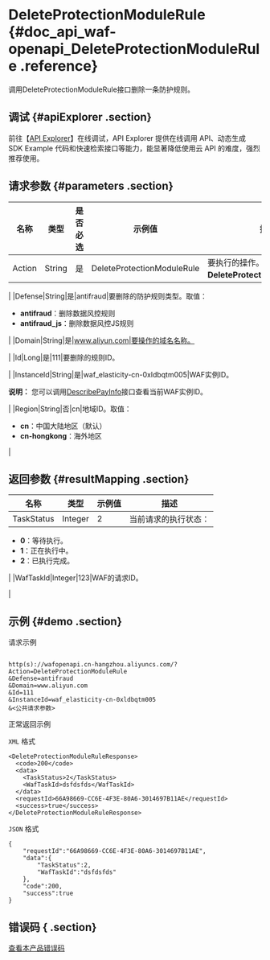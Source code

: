 # DeleteProtectionModuleRule {#doc_api_waf-openapi_DeleteProtectionModuleRule .reference}

调用DeleteProtectionModuleRule接口删除一条防护规则。

## 调试 {#apiExplorer .section}

前往【[API Explorer](https://api.aliyun.com/#product=waf-openapi&api=DeleteProtectionModuleRule)】在线调试，API Explorer 提供在线调用 API、动态生成 SDK Example 代码和快速检索接口等能力，能显著降低使用云 API 的难度，强烈推荐使用。

## 请求参数 {#parameters .section}

|名称|类型|是否必选|示例值|描述|
|--|--|----|---|--|
|Action|String|是|DeleteProtectionModuleRule|要执行的操作。取值：**DeleteProtectionModuleRule**。

 |
|Defense|String|是|antifraud|要删除的防护规则类型。取值：

 -   **antifraud**：删除数据风控规则
-   **antifraud\_js**：删除数据风控JS规则

 |
|Domain|String|是|www.aliyun.com|要操作的域名名称。

 |
|Id|Long|是|111|要删除的规则ID。

 |
|InstanceId|String|是|waf\_elasticity-cn-0xldbqtm005|WAF实例ID。

 **说明：** 您可以调用[DescribePayInfo](~~86651~~)接口查看当前WAF实例ID。

 |
|Region|String|否|cn|地域ID。取值：

 -   **cn**：中国大陆地区（默认）
-   **cn-hongkong**：海外地区

 |

## 返回参数 {#resultMapping .section}

|名称|类型|示例值|描述|
|--|--|---|--|
|TaskStatus|Integer|2|当前请求的执行状态：

 -   **0**：等待执行。
-   **1**：正在执行中。
-   **2**：已执行完成。

 |
|WafTaskId|Integer|123|WAF的请求ID。

 |

## 示例 {#demo .section}

请求示例

``` {#request_demo}

http(s)://wafopenapi.cn-hangzhou.aliyuncs.com/?Action=DeleteProtectionModuleRule
&Defense=antifraud
&Domain=www.aliyun.com
&Id=111
&InstanceId=waf_elasticity-cn-0xldbqtm005
&<公共请求参数>

```

正常返回示例

`XML` 格式

``` {#xml_return_success_demo}
<DeleteProtectionModuleRuleResponse>
  <code>200</code>
  <data>
    <TaskStatus>2</TaskStatus>
    <WafTaskId>dsfdsfds</WafTaskId>
  </data>
  <requestId>66A98669-CC6E-4F3E-80A6-3014697B11AE</requestId>
  <success>true</success>
</DeleteProtectionModuleRuleResponse>

```

`JSON` 格式

``` {#json_return_success_demo}
{
	"requestId":"66A98669-CC6E-4F3E-80A6-3014697B11AE",
	"data":{
		"TaskStatus":2,
		"WafTaskId":"dsfdsfds"
	},
	"code":200,
	"success":true
}
```

## 错误码 { .section}

[查看本产品错误码](https://error-center.aliyun.com/status/product/waf-openapi)

